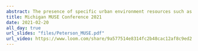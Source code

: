 ```yaml
---
abstract: The presence of specific urban environment resources such as food vendors and recreation centers may impact diet and physical activity, thereby affecting the subsequent risk of important health conditions like cardiovascular disease. The relevant distance or spatial scale, at which theses resources impact subjects has been an area of active research for some time now. However, most approaches have focused on identifying a population level spatial scale even though it is understood that these resources likely affect different members of a population differently. In order to identify this heterogenous effect we adapt the common functional regression framework by placing a dirichlet process prior on the regression coefficients. We demonstrate this modeling approach using data from the California Department of Education and U.S. census for outcome and socio-economic covariate measures. We use a proprietary source for the built environment data.
title: Michigan MUSE Conference 2021
date: 2021-02-20
all_day: true 
url_slides: "files/Peterson_MUSE.pdf"
url_video: https://www.loom.com/share/9a577514e8314fc2b48cac12af8c9ed2
---
```


